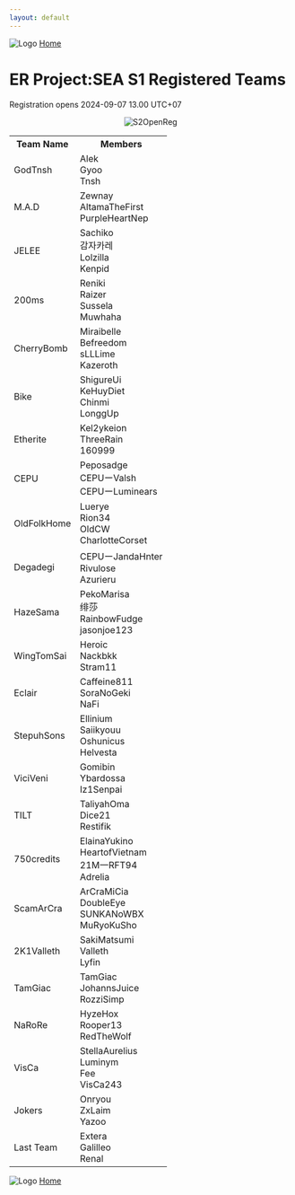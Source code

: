 ```yaml
---
layout: default
---
```


![Logo](https://kanziebub.github.io/ProjectSEA/assets/images/bullet_rev.png)
[Home](https://kanziebub.github.io/ProjectSEA/)

# **ER Project:SEA S1 Registered Teams**
Registration opens 2024-09-07 13.00 UTC+07

<p align="center">
  <img 
    src="https://kanziebub.github.io/ProjectSEA/assets/images/Project_Sea_2_Open_Registration.png" 
    alt="S2OpenReg" 
    style="max-height: 350px;">
</p>

<table style="max-width:80%">
  <tr>
    <th>Team Name</th>
    <th>Members</th>
  </tr>
  <tr>
    <td>GodTnsh</td>
    <td>Alek<br>Gyoo<br>Tnsh</td>
  </tr>
  <tr>
    <td>M.A.D</td>
    <td>Zewnay<br>AltamaTheFirst<br>PurpleHeartNep</td>
  </tr>
  <tr>
    <td>JELEE</td>
    <td>Sachiko<br>감자카레<br>Lolzilla<br>Kenpid</td>
  </tr>
  <tr>
    <td>200ms</td>
    <td>Reniki<br>Raizer<br>Sussela<br>Muwhaha</td>
  </tr>
  <tr>
    <td>CherryBomb</td>
    <td>Miraibelle<br>Befreedom<br>sLLLime<br>Kazeroth</td>
  </tr>
  <tr>
    <td>Bike</td>
    <td>ShigureUi<br>KeHuyDiet<br>Chinmi<br>LonggUp</td>
  </tr>
  <tr>
    <td>Etherite</td>
    <td>Kel2ykeion<br>ThreeRain<br>160999</td>
  </tr>
  <tr>
    <td>CEPU</td>
    <td>Peposadge<br>CEPUーValsh<br>CEPUーLuminears</td>
  </tr>
  <tr>
    <td>OldFolkHome</td>
    <td>Luerye<br>Rion34<br>OldCW<br>CharlotteCorset</td>
  </tr>
  <tr>
    <td>Degadegi</td>
    <td>CEPUーJandaHnter<br>Rivulose<br>Azurieru</td>
  </tr>
  <tr>
    <td>HazeSama</td>
    <td>PekoMarisa<br>绯莎<br>RainbowFudge<br>jasonjoe123</td>
  </tr>
  <tr>
    <td>WingTomSai</td>
    <td>Heroic<br>Nackbkk<br>Stram11</td>
  </tr>
  <tr>
    <td>Eclair</td>
    <td>Caffeine811<br>SoraNoGeki<br>NaFi</td>
  </tr>
  <tr>
    <td>StepuhSons</td>
    <td>Ellinium<br>Saiikyouu<br>Oshunicus<br>Helvesta</td>
  </tr>
  <tr>
    <td>ViciVeni</td>
    <td>Gomibin<br>Ybardossa<br>Iz1Senpai</td>
  </tr>
  <tr>
    <td>TILT</td>
    <td>TaliyahOma<br>Dice21<br>Restifik</td>
  </tr>
  <tr>
    <td>750credits</td>
    <td>ElainaYukino<br>HeartofVietnam<br>21M一RFT94<br>Adrelia</td>
  </tr>
  <tr>
    <td>ScamArCra</td>
    <td>ArCraMiCia<br>DoubleEye<br>SUNKANoWBX<br>MuRyoKuSho</td>
  </tr>
  <tr>
    <td>2K1Valleth</td>
    <td>SakiMatsumi<br>Valleth<br>Lyfin</td>
  </tr>
  <tr>
    <td>TamGiac</td>
    <td>TamGiac<br>JohannsJuice<br>RozziSimp</td>
  </tr>
  <tr>
    <td>NaRoRe</td>
    <td>HyzeHox<br>Rooper13<br>RedTheWolf</td>
  </tr>
  <tr>
    <td>VisCa</td>
    <td>StellaAurelius<br>Luminym<br>Fee<br>VisCa243</td>
  </tr>
  <tr>
    <td>Jokers</td>
    <td>Onryou<br>ZxLaim<br>Yazoo</td>
  </tr>
  <tr>
    <td>Last Team</td>
    <td>Extera<br>Galilleo<br>Renal</td>
  </tr>
</table>

![Logo](https://kanziebub.github.io/ProjectSEA/assets/images/bullet_rev.png)
[Home](https://kanziebub.github.io/ProjectSEA/)
